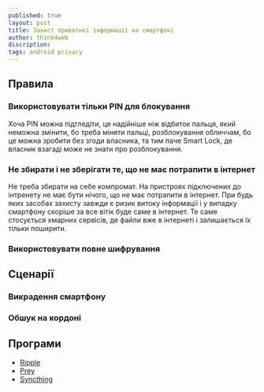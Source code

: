 ```yaml
---
published: true
layout: post
title: Захист приватної інформації на смартфоні
author: think4web
discription:
tags: android privacy
---
```


## Правила

### Використовувати тільки PIN для блокування

Хоча PIN можна підгледіти, це надійніше ніж відбиток пальця, який неможна змінити, бо треба міняти пальці, розблокування обличчам, бо це можна зробити без згоди власника, та тим паче Smart Lock, де власник взагаді може не знати про розблокування.

### Не збирати і не зберігати те, що не має потрапити в інтернет

Не треба збирати на себе компромат. На пристроях підключених до інтренету не має бути нічого, що не має потрапити в інтернет. При будь яких засобах захисту завжди є ризик витоку інформації і у випадку смартфону скоріше за все вітік буде саме в інтернет. Те саме стосується хмарних сервісів, де файли вже в інтернеті і залишається їх тільки поширити.

### Використовувати повне шифрування

## Сценарії

### Викрадення смартфону

### Обшук на кордоні

## Програми

- [Ripple](/Ripple/)
- [Prey](/Prey/)
- [Syncthing](/Syncthing/)


